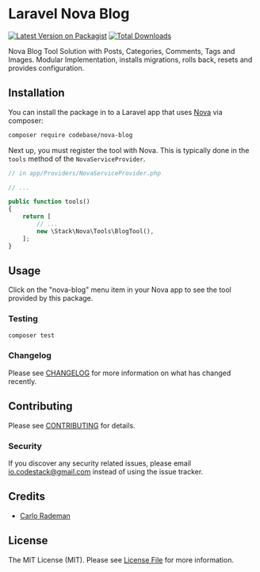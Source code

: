 # Laravel Nova Blog

[![Latest Version on Packagist](https://img.shields.io/packagist/v/codebase/nova-blog.svg?style=flat-square)](https://packagist.org/packages/codebase/nova-blog)
[![Total Downloads](https://img.shields.io/packagist/dt/codebase/nova-blog.svg?style=flat-square)](https://packagist.org/packages/codebase/nova-blog)


Nova Blog Tool Solution with Posts, Categories, Comments, Tags and Images.
Modular Implementation, installs migrations, rolls back, resets and provides configuration.

## Installation

You can install the package in to a Laravel app that uses [Nova](https://nova.laravel.com) via composer:

```bash
composer require codebase/nova-blog
```

Next up, you must register the tool with Nova. This is typically done in the `tools` method of the `NovaServiceProvider`.

```php
// in app/Providers/NovaServiceProvider.php

// ...

public function tools()
{
    return [
        // ...
        new \Stack\Nova\Tools\BlogTool(),
    ];
}
```

## Usage

Click on the "nova-blog" menu item in your Nova app to see the tool provided by this package.

### Testing

``` bash
composer test
```

### Changelog

Please see [CHANGELOG](CHANGELOG.md) for more information on what has changed recently.

## Contributing

Please see [CONTRIBUTING](CONTRIBUTING.md) for details.

### Security

If you discover any security related issues, please email io.codestack@gmail.com instead of using the issue tracker.

## Credits

- [Carlo Rademan](https://github.com/CodeStacked)

## License

The MIT License (MIT). Please see [License File](LICENSE.md) for more information.
